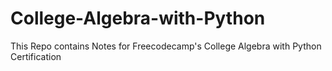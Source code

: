 # College-Algebra-with-Python
This Repo contains Notes for Freecodecamp's College Algebra with Python Certification
